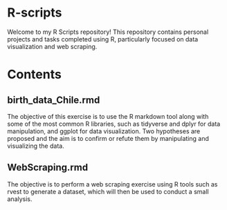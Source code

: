 # R-scripts

Welcome to my R Scripts repository! This repository contains personal projects and tasks completed using R, particularly focused on data visualization and web scraping.

# Contents

## birth_data_Chile.rmd
The objective of this exercise is to use the R markdown tool along with some of the most common R libraries, such as tidyverse and dplyr for data manipulation, and ggplot for data visualization. Two hypotheses are proposed and the aim is to confirm or refute them by manipulating and visualizing the data.

## WebScraping.rmd
The objective is to perform a web scraping exercise using R tools such as rvest to generate a dataset, which will then be used to conduct a small analysis.

